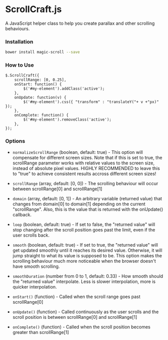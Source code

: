 # ScrollCraft.js

A JavaScript helper class to help you create parallax and other scrolling behaviours.

### Installation

```sh
bower install magic-scroll --save
```

### How to Use

```
$.ScrollCraft({
    scrollRange: [0, 0.25],
    onStart: function() {
        $('#my-element').addClass('active');
    },
    onUpdate: function(v) {
        $('#my-element').css({ "transform" : "translateY("+ v +"px)" });
    },
    onComplete: function() {
        $('#my-element').removeClass('active');
    },
});
```

### Options

  - `normalizeScrollRange` (boolean, default: true) - This option will compensate for different screen sizes.
        Note that if this is set to true, the scrollRange parameter works
        with relative values to the screen size, instead of absolute pixel values.
        HIGHLY RECOMMENDED to leave this to "true" to achieve consistent results
        accross different screen sizes!

  - `scrollRange` (array, default: [0, 0]) - The scrolling behaviour will occur between scrollRange[0] and scrollRange[1]

  - `domain` (array, default: [0, 1]) - An arbitrary variable (returned value) that changes from domain[0] to domain[1] depending on
        the current "scrollRange". Also, this is the value that is returned with the onUpdate() callback.

  - `loop` (boolean, default: true) - If set to false, the "returned value" will stop changing after
        the scroll position goes past the limit, even if the user scrolls back.

  - `smooth` (boolean, default: true) - If set to true, the "returned value" will get updated smoothly until
        it reaches its desired value. Otherwise, it will jump straight to
        what its value is supposed to be. This option makes the scrolling
        behaviour much more noticeable when the browser doesn't have smooth scrolling.

  - `smoothDuration` (number from 0 to 1, default: 0.33) - How smooth should the "returned value" interpolate. Less is slower interpolation, more is quicker interpolation.

  - `onStart()` (function) - Called when the scroll range goes past scrollRange[0]

  - `onUpdate()` (function) - Called continuously as the user scrolls
        and the scroll position is between scrollRange[0] and scrollRange[1]

  - `onComplete()` (function) - Called when the scroll position becomes greater than scrollRange[1]
